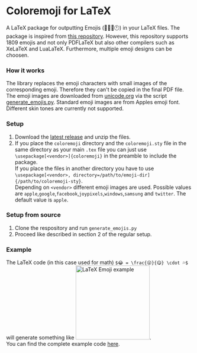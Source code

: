 # Coloremoji for LaTeX

A LaTeX package for outputting Emojis (🙂🐗🍈🕛) in your LaTeX files. The package is inspired from [this repository](https://github.com/alecjacobson/coloremoji.sty). However, this repository supports 1809 emojis and not only PDFLaTeX but also other compilers such as XeLaTeX and LuaLaTeX. Furthermore, multiple emoji designs can be choosen.

### How it works
The library replaces the emoji characters with small images of the corresponding emoji. Therefore they can't be copied in the final PDF file. The emoji images are downloaded from [unicode.org](https://unicode.org/emoji/charts-13.0/full-emoji-list.html) via the script [generate_emojis.py](generate_emojis.py). Standard emoji images are from Apples emoji font.  
Different skin tones are currently not supported.

### Setup
1. Download the [latest release](https://github.com/daandtu/LaTeX-Coloremoji/releases/) and unzip the files.
2. If you place the `coloremoji` directory and the `coloremoji.sty` file in the same directory as your main `.tex` file you can just use `\usepackage[<vendor>]{coloremoji}` in the preamble to include the package.  
If you place the files in another directory you have to use `\usepackage[<vendor>, directory=/path/to/emoji-dir]{/path/to/coloremoji-sty}`.  
Depending on `<vendor>` different emoji images are used. Possible values are `apple`,`google`,`facebook`,`joypixels`,`windows`,`samsung` and `twitter`. The default value is `apple`.

### Setup from source
1. Clone the respository and run `generate_emojis.py`
2. Proceed like described in section 2 of the regular setup.

### Example
The LaTeX code (in this case used for math) `$😂 = \frac{😜}{😋} \cdot 💦$` will generate something like <img src="https://github.com/daandtu/coloremoji-latex/raw/master/example/example.png" alt="LaTeX Emoji example" width="200"/>.  
You can find the complete example code [here](example/example.tex).
